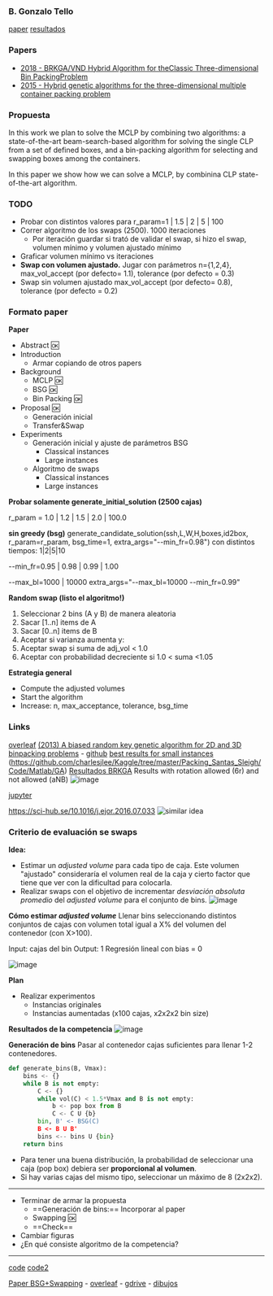 ###  B. Gonzalo Tello

[paper](http://scm.snu.ac.kr/publication/paper/81.pdf)
[resultados](https://docs.google.com/spreadsheets/d/1k2gZSq8wCGzTfX_YCRvm3CPwF5RNuE7jh4pmN5sxzSM/edit)

### Papers

- [2018 - BRKGA/VND Hybrid Algorithm for theClassic Three-dimensional Bin PackingProblem](https://drive.google.com/file/d/1ji8jt47wS20FGPwvhFdD3dqP9bqyQWPk/view)
- [2015 - Hybrid genetic algorithms for the three-dimensional multiple container packing problem](http://scm.snu.ac.kr/publication/paper/81.pdf)

### Propuesta

In this work we plan to solve the MCLP by combining two algorithms: a state-of-the-art beam-search-based algorithm for solving the single CLP from a set of defined boxes, and a bin-packing algorithm for selecting and swapping boxes among the containers.

In this paper we show how we can solve a MCLP, by combinina CLP state-of-the-art algorithm. 


### TODO

- Probar con distintos  valores para r_param=1 | 1.5 | 2 | 5 | 100
- Correr algoritmo de los swaps (2500). 1000 iteraciones
    - Por iteración guardar si trató de validar el swap, si hizo el swap, volumen mínimo y volumen ajustado mínimo
- Graficar volumen mínimo vs iteraciones
- **Swap con volumen ajustado.** Jugar con parámetros n={1,2,4}, max_vol_accept (por defecto= 1.1), tolerance (por defecto = 0.3)
- Swap sin volumen ajustado max_vol_accept (por defecto= 0.8), tolerance (por defecto = 0.2)


### Formato paper

 **Paper**

- Abstract :ok:
- Introduction
	- Armar copiando de otros papers
- Background
	- MCLP :ok:
	- BSG :ok:
	- Bin Packing :ok:
- Proposal :ok:
	- Generación inicial
	- Transfer&Swap
- Experiments
	- Generación inicial y ajuste de parámetros BSG
		- Classical instances
		- Large instances
	- Algoritmo de swaps
		- Classical instances
		- Large instances



**Probar solamente generate_initial_solution (2500 cajas)**

r_param = 1.0 | 1.2 | 1.5 | 2.0 | 100.0

**sin greedy (bsg)**
generate_candidate_solution(ssh,L,W,H,boxes,id2box, r_param=r_param, bsg_time=1, extra_args="--min_fr=0.98")
con distintos tiempos: 1|2|5|10

--min_fr=0.95 | 0.98 | 0.99 | 1.00

--max_bl=1000 | 10000
extra_args="--max_bl=10000 --min_fr=0.99"

**Random swap (listo el algoritmo!)**
1. Seleccionar 2 bins (A y B) de manera aleatoria
2. Sacar [1..n] items de A
3. Sacar [0..n] items de B
4. Aceptar si varianza aumenta y:
  5. Aceptar swap si suma de adj_vol < 1.0
  6. Aceptar con probabilidad decreciente si 1.0 < suma <1.05

**Estrategia general**
- Compute the adjusted volumes
- Start the algorithm
- Increase: n, max_acceptance, tolerance, bsg_time

### Links
[overleaf](https://www.overleaf.com/project/6041a75784090c42d9685499)
 [(2013) A biased random key genetic algorithm for 2D and 3D binpacking problems](https://www.sciencedirect.com/science/article/pii/S0925527313001837) - [github](https://github.com/gtello79/MCLP_BinPackingProblem.git) 
[best results for small instances](https://www.researchgate.net/profile/Anjali-Awasthi-4/publication/314657085_A_column_generation-based_heuristic_for_the_three-dimensional_bin_packing_problem_with_rotation/links/5f4bbef4458515a88b8e1796/A-column-generation-based-heuristic-for-the-three-dimensional-bin-packing-problem-with-rotation.pdf)
(https://github.com/charlesjlee/Kaggle/tree/master/Packing_Santas_Sleigh/Code/Matlab/GA)
[Resultados BRKGA](https://docs.google.com/spreadsheets/d/129OeCag-I1odJJrFbRBDa3V9y_8QgQWDGIsxHtEAVgY/edit#gid=0)
Results with rotation allowed (6r) and not allowed (aNB)
![image](https://i.imgur.com/1xYs4Ls.png)
 
[jupyter](http://localhost:8888/lab/tree/Documents/research_on_github/%2Blocal_projects/mclp-gonzalo/base/execute_bsg-profe.ipynb)

https://sci-hub.se/10.1016/j.ejor.2016.07.033
![similar idea](https://i.imgur.com/4Lh64R3.png)


### Criterio de evaluación se swaps

**Idea:** 

- Estimar un *adjusted volume* para cada tipo de caja. Este volumen "ajustado" consideraría el volumen real de la caja y cierto factor que tiene que ver con la dificultad para colocarla.
- Realizar swaps con el objetivo de incrementar *desviación absoluta promedio* del *adjusted volume* para el conjunto de bins.
![image](https://i.imgur.com/3isuYgo.png)

**Cómo estimar *adjusted volume***
Llenar bins seleccionando distintos conjuntos de cajas con volumen total igual a X% del volumen del contenedor (con X>100). 

Input: cajas del bin
Output: 1
Regresión lineal con bias = 0

![image](https://i.imgur.com/HnGijQB.png)







**Plan**

- Realizar experimentos
	- Instancias originales
	- Instancias aumentadas (x100 cajas, x2x2x2 bin size)

**Resultados de la competencia**
![image](https://i.imgur.com/pcr6qSW.png)

**Generación de bins**
Pasar al contenedor cajas suficientes para llenar 1-2 contenedores.

````python
def generate_bins(B, Vmax):
	bins <- {}
	while B is not empty:
		C <- {}
		while vol(C) < 1.5*Vmax and B is not empty:
			b <- pop box from B
			C <- C U {b}
		bin, B' <- BSG(C)
		B <- B U B'
		bins <-- bins U {bin}
	return bins
````

- Para tener una buena distribución, la probabilidad de seleccionar una caja (pop box) debiera ser **proporcional al volumen**.
- Si hay varias cajas del mismo tipo, seleccionar un máximo de 8 (2x2x2).

----

- Terminar de armar la propuesta
	- ==Generación de bins:== Incorporar al paper
	- Swapping :ok:
	- ==Check==
- Cambiar figuras
- ¿En qué consiste algoritmo de la competencia?




---

[code](https://github.com/skjolber/3d-bin-container-packing)
[code2](https://github.com/Janet-19/3d-bin-packing-problem)

 [Paper BSG+Swapping](https://docs.google.com/file/d/1E_HygrzJMH3dG-WdwKXeX6GIxD5jt3mw/edit) - [overleaf](https://www.overleaf.com/project/6041a75784090c42d9685499) - [gdrive](https://docs.google.com/document/d/1RUuVHQWjizS74PkeBlamFq8MKApKk0CRcNDpMESahjU/edit) - [dibujos](https://docs.google.com/presentation/d/1aCljdmWoufgoqwiAFanbBSE-pys-2VLXnzDEegMWQB0/edit#slide=id.gb694a9189a_0_32)


<!--stackedit_data:
eyJoaXN0b3J5IjpbLTI2NzgxMTMyOCwtNDg5ODE3MTg1LC0yMD
EyMTE5MDE2LC0yNzk3MDkwMzJdfQ==
-->